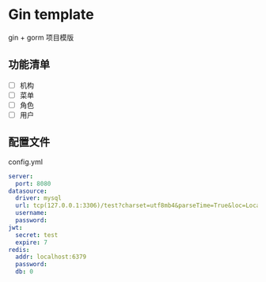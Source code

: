 # Gin template
gin + gorm 项目模版

## 功能清单
* [ ] 机构
* [ ] 菜单
* [ ] 角色
* [ ] 用户

## 配置文件
config.yml

```yaml
server:
  port: 8080
datasource:
  driver: mysql
  url: tcp(127.0.0.1:3306)/test?charset=utf8mb4&parseTime=True&loc=Local
  username: 
  password: 
jwt:
  secret: test
  expire: 7
redis:
  addr: localhost:6379
  password:
  db: 0
```